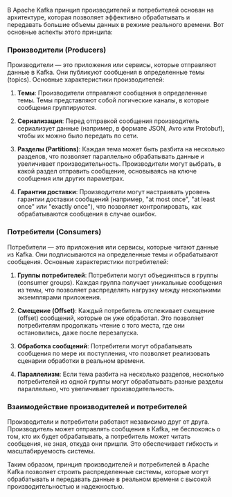 В Apache Kafka принцип производителей и потребителей основан на архитектуре, которая позволяет эффективно обрабатывать и передавать большие объемы данных в режиме реального времени. Вот основные аспекты этого принципа:

### Производители (Producers)
Производители — это приложения или сервисы, которые отправляют данные в Kafka. Они публикуют сообщения в определенные темы (topics). Основные характеристики производителей:

1. **Темы**: Производители отправляют сообщения в определенные темы. Темы представляют собой логические каналы, в которые сообщения группируются.

2. **Сериализация**: Перед отправкой сообщения производитель сериализует данные (например, в формате JSON, Avro или Protobuf), чтобы их можно было передать по сети.

3. **Разделы (Partitions)**: Каждая тема может быть разбита на несколько разделов, что позволяет параллельно обрабатывать данные и увеличивает производительность. Производители могут выбрать, в какой раздел отправить сообщение, основываясь на ключе сообщения или других параметрах.

4. **Гарантии доставки**: Производители могут настраивать уровень гарантии доставки сообщений (например, "at most once", "at least once" или "exactly once"), что позволяет контролировать, как обрабатываются сообщения в случае ошибок.

### Потребители (Consumers)
Потребители — это приложения или сервисы, которые читают данные из Kafka. Они подписываются на определенные темы и обрабатывают сообщения. Основные характеристики потребителей:

1. **Группы потребителей**: Потребители могут объединяться в группы (consumer groups). Каждая группа получает уникальные сообщения из темы, что позволяет распределять нагрузку между несколькими экземплярами приложения.

2. **Смещение (Offset)**: Каждый потребитель отслеживает смещение (offset) сообщений, которые он уже обработал. Это позволяет потребителям продолжать чтение с того места, где они остановились, даже после перезапуска.

3. **Обработка сообщений**: Потребители могут обрабатывать сообщения по мере их поступления, что позволяет реализовать сценарии обработки в реальном времени.

4. **Параллелизм**: Если тема разбита на несколько разделов, несколько потребителей из одной группы могут обрабатывать разные разделы параллельно, что увеличивает производительность.

### Взаимодействие производителей и потребителей
Производители и потребители работают независимо друг от друга. Производитель может отправлять сообщения в Kafka, не беспокоясь о том, кто их будет обрабатывать, а потребитель может читать сообщения, не зная, откуда они пришли. Это обеспечивает гибкость и масштабируемость системы.

Таким образом, принцип производителей и потребителей в Apache Kafka позволяет строить распределенные системы, которые могут обрабатывать и передавать данные в реальном времени с высокой производительностью и надежностью.